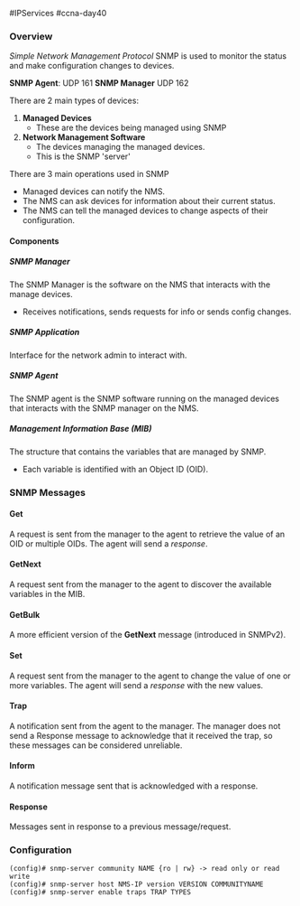 #IPServices #ccna-day40

### Overview
*Simple Network Management Protocol*
SNMP is used to monitor the status and make configuration changes to devices.

**SNMP Agent**: UDP 161
**SNMP Manager** UDP 162

There are 2 main types of devices:
1) **Managed Devices**
	- These are the devices being managed using SNMP
2) **Network Management Software**
	- The devices managing the managed devices.
	- This is the SNMP 'server'

There are 3 main operations used in SNMP
- Managed devices can notify the NMS.
- The NMS can ask devices for information about their current status.
- The NMS can tell the managed devices to change aspects of their configuration.
#### Components
##### SNMP Manager
The SNMP Manager is the software on the NMS that interacts with the manage devices.
- Receives notifications, sends requests for info or sends config changes.
##### SNMP Application
Interface for the network admin to interact with.

##### SNMP Agent
The SNMP agent is the SNMP software running on the managed devices that interacts with the SNMP manager on the NMS.

##### Management Information Base (MIB)
The structure that contains the variables that are managed by SNMP.
- Each variable is identified with an Object ID (OID).

### SNMP Messages
#### Get
A request is sent from the manager to the agent to retrieve the value of an OID or multiple OIDs. The agent will send a *response*.
#### GetNext
A request sent from the manager to the agent to discover the available variables in the MIB.
#### GetBulk
A more efficient version of the **GetNext** message (introduced in SNMPv2).
#### Set
A request sent from the manager to the agent to change the value of one or more variables. The agent will send a *response* with the new values.
#### Trap
A notification sent from the agent to the manager. The manager does not send a Response message to acknowledge that it received the trap, so these messages can be considered unreliable.
#### Inform
A notification message sent that is acknowledged with a response.
#### Response
Messages sent in response to a previous message/request.

### Configuration
```ios
(config)# snmp-server community NAME {ro | rw} -> read only or read write
(config)# snmp-server host NMS-IP version VERSION COMMUNITYNAME
(config)# snmp-server enable traps TRAP TYPES
```



